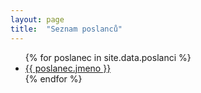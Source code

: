 ```yaml
---
layout: page
title:  "Seznam poslanců"
---
```


<ul>
{% for poslanec in site.data.poslanci %}
  <li><a class="page-link" href="{{ poslanec.jmeno | datapage_url: '/li/poslanci' }}">{{ poslanec.jmeno }}</a></li>
{% endfor %}
</ul>

<!-- | datapage_url: "/li/poslanci" -->
